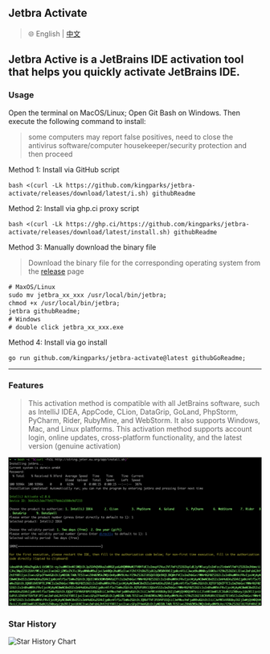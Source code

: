 ## Jetbra Activate

> 🌐️ English | [中文](README_CN.md)

Jetbra Active is a JetBrains IDE activation tool that helps you quickly activate JetBrains IDE.
---
### Usage

Open the terminal on MacOS/Linux; Open Git Bash on Windows. Then execute the following command to install:
>some computers may report false positives, need to close the antivirus software/computer housekeeper/security protection and then proceed

Method 1: Install via GitHub script
```shell
bash <(curl -Lk https://github.com/kingparks/jetbra-activate/releases/download/latest/i.sh) githubReadme
```
Method 2: Install via ghp.ci proxy script
```shell
bash <(curl -Lk https://ghp.ci/https://github.com/kingparks/jetbra-activate/releases/download/latest/install.sh) githubReadme
```
Method 3: Manually download the binary file
> Download the binary file for the corresponding operating system from the [release](https://github.com/kingparks/jetbra-activate/releases) page
 ```shell
# MaxOS/Linux
sudo mv jetbra_xx_xxx /usr/local/bin/jetbra;
chmod +x /usr/local/bin/jetbra;
jetbra githubReadme;
# Windows 
# double click jetbra_xx_xxx.exe
```
Method 4: Install via go install 
```shell
go run github.com/kingparks/jetbra-activate@latest githubGoReadme;
```

---
### Features

> This activation method is compatible with all JetBrains software, such as IntelliJ IDEA, AppCode, CLion, DataGrip, GoLand, PhpStorm, PyCharm, Rider, RubyMine, and WebStorm. It also supports Windows, Mac, and Linux platforms. This activation method supports account login, online updates, cross-platform functionality, and the latest version (genuine activation)

![img_7.png](./img/img.png)


### Star History
![Star History Chart](https://api.star-history.com/svg?repos=kingparks/jetbra-activate&type=Date)